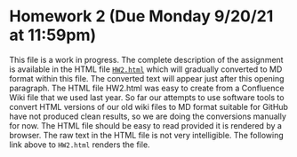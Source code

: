 Homework 2 (Due Monday 9/20/21 at 11:59pm)
==========================================

This file is a work in progress.  The complete description of the assignment is available in the HTML file [`HW2.html`](https://raw.githack.com/JavaPLT/Assignment-2-Master/main/HW2.html)
 which will gradually converted to MD format within this file.  The converted text will appear just after this opening paragraph.  The HTML file HW2.html was easy to create from a Confluence Wiki file that we used last year.  So far our 
attempts to use software tools to convert HTML versions of our old wiki files to MD format suitable for GitHub have not produced clean results, so we are doing the conversions 
manually for now. The HTML file should be easy to read provided it is rendered by a browser.  The raw text in the HTML file is not very intelligible.  The following link above to 
`HW2.html` renders the file.
